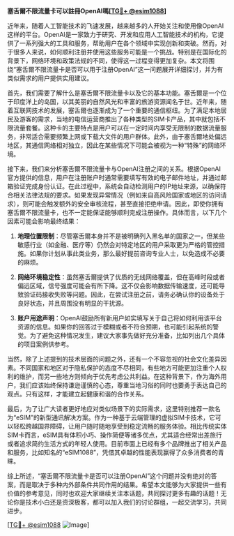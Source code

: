 **塞舌爾不限流量卡可以註冊OpenAI嗎[[TG💪+ @esim1088](https://t.me/s/esim1088)]**

近年来，随着人工智能技术的飞速发展，越来越多的人开始关注和使用像OpenAI这样的平台。OpenAI是一家致力于研究、开发和应用人工智能技术的机构，它提供了一系列强大的工具和服务，帮助用户在各个领域中实现创新和突破。然而，对于很多人来说，如何顺利注册并使用这些服务可能是一个挑战。特别是在国际化的背景下，网络环境和政策法规的不同，使得这一过程变得更加复杂。本文将围绕“塞舌爾不限流量卡是否可以用于注册OpenAI”这一问题展开详细探讨，并为有类似需求的用户提供实用建议。

首先，我们需要了解什么是塞舌爾不限流量卡以及它的基本功能。塞舌爾是一个位于印度洋上的岛国，以其美丽的自然风光和丰富的旅游资源闻名于世。近年来，随着互联网技术的发展，塞舌爾也逐渐成为了一个重要的通信枢纽。为了满足本地居民及游客的需求，当地的电信运营商推出了各种类型的SIM卡产品，其中就包括不限流量套餐。这种卡的主要特点是用户可以在一定时间内享受无限制的数据流量服务，非常适合需要频繁上网或下载大文件的用户群体。此外，由于塞舌爾地处偏远地区，其通信网络相对独立，因此在某些情况下可能会被视为一种“特殊”的网络环境。

接下来，我们来分析塞舌爾不限流量卡与OpenAI注册之间的关系。根据OpenAI官方提供的信息，用户在注册账户时通常需要填写有效的电子邮件地址，并通过邮箱验证完成身份认证。在此过程中，系统会自动检测用户的IP地址来源，以确保符合相关法律法规的要求。如果发现异常情况（例如来自高风险国家或地区的访问请求），则可能会触发额外的安全审核流程，甚至直接拒绝申请。因此，即使你拥有塞舌爾不限流量卡，也不一定能保证能够顺利完成注册操作。具体而言，以下几个因素可能会影响最终结果：

1. **地理位置限制**：尽管塞舌爾本身并不是被明确列入黑名单的国家之一，但某些敏感行业（如金融、医疗等）仍然会对特定地区的用户采取更为严格的管控措施。如果你计划从事此类业务，那么最好提前咨询专业人士，以免造成不必要的麻烦。
   
2. **网络环境稳定性**：虽然塞舌爾提供了优质的无线网络覆盖，但在高峰时段或者偏远区域，信号强度可能会有所下降。这不仅会影响数据传输速度，还可能导致验证码接收失败等问题。因此，在尝试注册之前，请务必确认你的设备处于良好状态，并且周围没有明显的干扰源。

3. **账户用途声明**：OpenAI鼓励所有新用户如实填写关于自己将如何利用该平台资源的信息。如果你的回答过于模糊或者不符合预期，也可能引起系统的警觉。为了避免这种情况发生，建议大家事先做好充分准备，比如列出几个具体的项目案例供参考。

当然，除了上述提到的技术层面的问题之外，还有一个不容忽视的社会文化差异因素。不同国家和地区对于隐私保护的态度不尽相同，有些地方可能更加注重个人权利的维护，而另一些地方则倾向于优先考虑公共利益。在这种背景下，作为海外用户，我们应该始终保持谦逊谨慎的心态，尊重当地习俗的同时也要勇于表达自己的观点。只有这样，才能建立起健康和谐的合作关系。

最后，为了让广大读者更好地应对类似场景下的实际需求，这里特别推荐一款名为“eSIM”的新型通讯解决方案。作为一种基于云端管理的虚拟SIM卡技术，它可以轻松跨越国界障碍，让用户随时随地享受到稳定流畅的服务体验。相比传统实体SIM卡而言，eSIM具有体积小巧、操作简便等诸多优点，尤其适合经常出差旅行或者追求简约生活方式的年轻人使用。目前市面上已经有多个品牌推出了相关产品和服务，比如知名的“eSIM1088”，凭借其卓越的性能表现赢得了众多消费者的青睐。

综上所述，“塞舌爾不限流量卡是否可以注册OpenAI”这个问题并没有绝对的答案，而是取决于多种内外部条件共同作用的结果。希望本文能够为大家提供一些有价值的参考意见，同时也欢迎大家继续关注本话题，共同探讨更多有趣的话题！无论你是技术小白还是资深极客，都可以加入我们的讨论群组，一起交流学习，共同进步。

[[TG💪+ @esim1088](https://t.me/s/esim1088) ![Image](https://i.postimg.cc/4NQfJmqS/Snipaste-2025-05-13-00-14-12.png)]